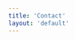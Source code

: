```yaml
---
title: 'Contact'
layout: 'default'
---
```

<script type="text/javascript" src="http://form.jotform.us/jsform/21417120784145"></script>

